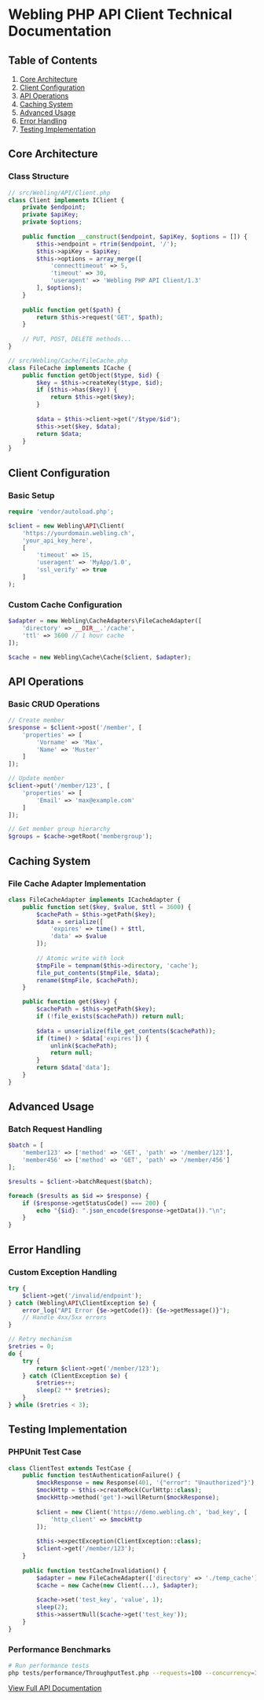 # Webling PHP API Client Technical Documentation

## Table of Contents
1. [Core Architecture](#core-architecture)
2. [Client Configuration](#client-configuration)
3. [API Operations](#api-operations)
4. [Caching System](#caching-system)
5. [Advanced Usage](#advanced-usage)
6. [Error Handling](#error-handling)
7. [Testing Implementation](#testing-implementation)

## Core Architecture

### Class Structure
```php
// src/Webling/API/Client.php
class Client implements IClient {
    private $endpoint;
    private $apiKey;
    private $options;
    
    public function __construct($endpoint, $apiKey, $options = []) {
        $this->endpoint = rtrim($endpoint, '/');
        $this->apiKey = $apiKey;
        $this->options = array_merge([
            'connecttimeout' => 5,
            'timeout' => 30,
            'useragent' => 'Webling PHP API Client/1.3'
        ], $options);
    }
    
    public function get($path) {
        return $this->request('GET', $path);
    }
    
    // PUT, POST, DELETE methods...
}

// src/Webling/Cache/FileCache.php
class FileCache implements ICache {
    public function getObject($type, $id) {
        $key = $this->createKey($type, $id);
        if ($this->has($key)) {
            return $this->get($key);
        }
        
        $data = $this->client->get("/$type/$id");
        $this->set($key, $data);
        return $data;
    }
}
```

## Client Configuration

### Basic Setup
```php
require 'vendor/autoload.php';

$client = new Webling\API\Client(
    'https://yourdomain.webling.ch',
    'your_api_key_here',
    [
        'timeout' => 15,
        'useragent' => 'MyApp/1.0',
        'ssl_verify' => true
    ]
);
```

### Custom Cache Configuration
```php
$adapter = new Webling\CacheAdapters\FileCacheAdapter([
    'directory' => __DIR__.'/cache',
    'ttl' => 3600 // 1 hour cache
]);

$cache = new Webling\Cache\Cache($client, $adapter);
```

## API Operations

### Basic CRUD Operations
```php
// Create member
$response = $client->post('/member', [
    'properties' => [
        'Vorname' => 'Max',
        'Name' => 'Muster'
    ]
]);

// Update member
$client->put('/member/123', [
    'properties' => [
        'Email' => 'max@example.com'
    ]
]);

// Get member group hierarchy
$groups = $cache->getRoot('membergroup');
```

## Caching System

### File Cache Adapter Implementation
```php
class FileCacheAdapter implements ICacheAdapter {
    public function set($key, $value, $ttl = 3600) {
        $cachePath = $this->getPath($key);
        $data = serialize([
            'expires' => time() + $ttl,
            'data' => $value
        ]);
        
        // Atomic write with lock
        $tmpFile = tempnam($this->directory, 'cache');
        file_put_contents($tmpFile, $data);
        rename($tmpFile, $cachePath);
    }

    public function get($key) {
        $cachePath = $this->getPath($key);
        if (!file_exists($cachePath)) return null;
        
        $data = unserialize(file_get_contents($cachePath));
        if (time() > $data['expires']) {
            unlink($cachePath);
            return null;
        }
        return $data['data'];
    }
}
```

## Advanced Usage

### Batch Request Handling
```php
$batch = [
    'member123' => ['method' => 'GET', 'path' => '/member/123'],
    'member456' => ['method' => 'GET', 'path' => '/member/456']
];

$results = $client->batchRequest($batch);

foreach ($results as $id => $response) {
    if ($response->getStatusCode() === 200) {
        echo "{$id}: ".json_encode($response->getData())."\n";
    }
}
```

## Error Handling

### Custom Exception Handling
```php
try {
    $client->get('/invalid/endpoint');
} catch (Webling\API\ClientException $e) {
    error_log("API Error {$e->getCode()}: {$e->getMessage()}");
    // Handle 4xx/5xx errors
}

// Retry mechanism
$retries = 0;
do {
    try {
        return $client->get('/member/123');
    } catch (ClientException $e) {
        $retries++;
        sleep(2 ** $retries);
    }
} while ($retries < 3);
```

## Testing Implementation

### PHPUnit Test Case
```php
class ClientTest extends TestCase {
    public function testAuthenticationFailure() {
        $mockResponse = new Response(401, '{"error": "Unauthorized"}');
        $mockHttp = $this->createMock(CurlHttp::class);
        $mockHttp->method('get')->willReturn($mockResponse);
        
        $client = new Client('https://demo.webling.ch', 'bad_key', [
            'http_client' => $mockHttp
        ]);
        
        $this->expectException(ClientException::class);
        $client->get('/member/123');
    }
    
    public function testCacheInvalidation() {
        $adapter = new FileCacheAdapter(['directory' => './temp_cache']);
        $cache = new Cache(new Client(...), $adapter);
        
        $cache->set('test_key', 'value', 1);
        sleep(2);
        $this->assertNull($cache->get('test_key'));
    }
}
```

### Performance Benchmarks
```bash
# Run performance tests
php tests/performance/ThroughputTest.php --requests=100 --concurrency=10
```

[View Full API Documentation](https://demo.webling.ch/api)
